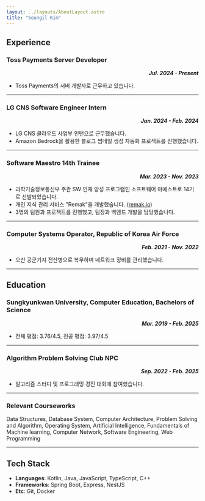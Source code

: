 ```yaml
---
layout: ../layouts/AboutLayout.astro
title: "Seungil Kim"
---
```


## Experience

### Toss Payments Server Developer
***<div style="text-align: right"> Jul. 2024 - Present </div>***
- Toss Payments의 서버 개발자로 근무하고 있습니다.

---

### LG CNS Software Engineer Intern
***<div style="text-align: right"> Jan. 2024 - Feb. 2024 </div>***
- LG CNS 클라우드 사업부 인턴으로 근무했습니다.
- Amazon Bedrock을 활용한 블로그 썸네일 생성 자동화 프로젝트를 진행했습니다.
  
---

### Software Maestro 14th Trainee 
***<div style="text-align: right"> Mar. 2023 - Nov. 2023 </div>***

- 과학기술정보통신부 주관 SW 인재 양성 프로그램인 소프트웨어 마에스트로 14기로 선발되었습니다.
- 개인 지식 관리 서비스 "Remak"을 개발했습니다. ([remak.io](https://remak.io))
- 3명의 팀원과 프로젝트를 진행했고, 팀장과 백엔드 개발을 담당했습니다.

---

### Computer Systems Operator, Republic of Korea Air Force
***<div style="text-align: right"> Feb. 2021 - Nov. 2022 </div>***

- 오산 공군기지 전산병으로 복무하며 네트워크 장비를 관리했습니다.

---

## Education

### Sungkyunkwan University, Computer Education, Bachelors of Science
***<div style="text-align: right"> Mar. 2019 - Feb. 2025 </div>***

- 전체 평점: 3.76/4.5, 전공 평점: 3.97/4.5

---

### Algorithm Problem Solving Club NPC 
***<div style="text-align: right"> Sep. 2022 - Feb. 2025 </div>***
- 알고리즘 스터디 및 프로그래밍 경진 대회에 참여했습니다.

---

### Relevant Courseworks
Data Structures, Database System, Computer Architecture, Problem Solving and Algorithm, Operating System, Artificial Intelligence, Fundamentals of Machine learning, Computer Network, Software Engineering, Web Programming

---

## Tech Stack
- **Languages**: Kotlin, Java, JavaScript, TypeScript, C++
- **Frameworks**: Spring Boot, Express, NestJS
- **Etc**: Git, Docker
